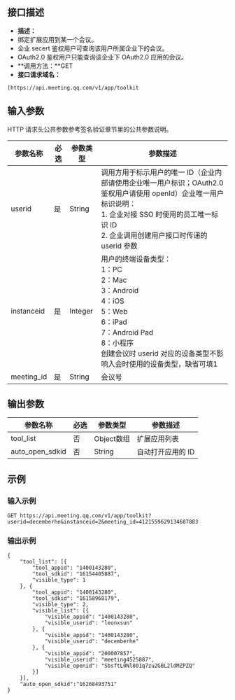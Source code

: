 ## 接口描述
- **描述：**
 - 绑定扩展应用到某一个会议。
 - 企业 secert 鉴权用户可查询该用户所属企业下的会议。
 - OAuth2.0 鉴权用户只能查询该企业下 OAuth2.0 应用的会议。
- **调用方法：**GET
- **接口请求域名：**
```plaintext
[https://api.meeting.qq.com/v1/app/toolkit
```




## 输入参数
HTTP 请求头公共参数参考签名验证章节里的公共参数说明。

| 参数名称 | 必选 | 参数类型 | 参数描述 |
| --- | --- | --- | --- |
| userid | 是 | String | 调用方用于标示用户的唯一 ID（企业内部请使用企业唯一用户标识；OAuth2.0 鉴权用户请使用 openId）企业唯一用户标识说明：<br>1. 企业对接 SSO 时使用的员工唯一标识 ID<br>2. 企业调用创建用户接口时传递的 userid 参数 |
| instanceid | 是 | Integer | 用户的终端设备类型：<br>1：PC<br>2：Mac<br>3：Android<br>4：iOS<br>5：Web<br>6：iPad<br>7：Android Pad<br>8：小程序 <br>创建会议时 userid 对应的设备类型不影响入会时使用的设备类型，缺省可填1 |
| meeting_id | 是  | String  | 会议号 |

## 输出参数

| 参数名称 | 必选 | 参数类型 | 参数描述 |
| --- | --- | --- | --- |
| tool_list | 否 | Object数组 | 扩展应用列表 |
| auto_open_sdkid | 否 | String | 自动打开应用的 ID |


## 示例
### 输入示例
```plaintext
GET https://api.meeting.qq.com/v1/app/toolkit?userid=decemberhe&instanceid=2&meeting_id=4121559629134687883
```

### 输出示例
```plaintext
{
	"tool_list": [{
		"tool_appid": "1400143280",
		"tool_sdkid": "16154405887",
		"visible_type": 1
	}, {
		"tool_appid": "1400143280",
		"tool_sdkid": "16158968179",
		"visible_type": 2,
		"visible_list": [{
			"visible_appid": "1400143280",
			"visible_userid": "leonxsun"
		}, {
			"visible_appid": "1400143280",
			"visible_userid": "decemberhe"
		}, {
			"visible_appid": "200007857",
			"visible_userid": "meeting4525887",
            "visible_openid": "SbsftL0Nl801q7zu2GBL2ldMZPZQ"
		}]
	}],
    "auto_open_sdkid":"16268493751"
}

```
